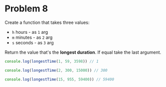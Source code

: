 # Problem 8

Create a function that takes three values:

* `h` hours - as `1` arg
* `m` minutes - as `2` arg
* `s` seconds - as `3` arg

Return the value that's the __longest duration__. If equal take the last argument.

```js
console.log(longestTime(1, 59, 3598)) // 1

console.log(longestTime(2, 300, 15000)) // 300

console.log(longestTime(15, 955, 59400)) // 59400
```